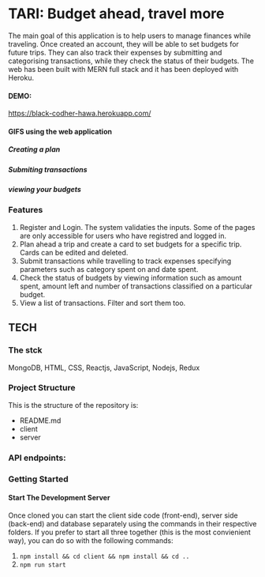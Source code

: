 # TARI: Budget ahead, travel more

The main goal of this application is to help users to manage finances while traveling. Once created an account, they will be able to set budgets for future trips. They can also track their expenses by submitting and categorising transactions, while they check the status of their budgets. The web has been built with MERN full stack and it has been deployed with Heroku.

#### DEMO:

https://black-codher-hawa.herokuapp.com/

#### GIFS using the web application

##### Creating a plan

##### Submiting transactions

##### viewing your budgets

### Features

1. Register and Login. The system validaties the inputs. Some of the pages are only accessible for users who have registred and logged in.
2. Plan ahead a trip and create a card to set budgets for a specific trip. Cards can be edited and deleted.
3. Submit transactions while travelling to track expenses specifying parameters such as category spent on and date spent.
4. Check the status of budgets by viewing information such as amount spent, amount left and number of transactions classified on a particular budget.
5. View a list of transactions. Filter and sort them too.

## TECH

### The stck

MongoDB, HTML, CSS, Reactjs, JavaScript, Nodejs, Redux

### Project Structure

This is the structure of the repository is:

- README.md
- client
- server

### API endpoints:

### Getting Started

#### Start The Development Server

Once cloned you can start the client side code (front-end), server side (back-end) and database separately using the commands in their respective folders. If you prefer to start all three together (this is the most convienient way), you can do so with the following commands:

1. `npm install && cd client && npm install && cd ..`
2. `npm run start`

